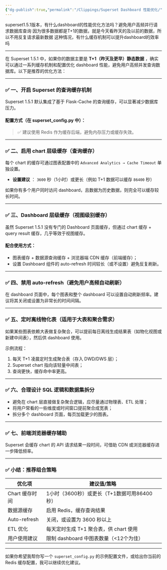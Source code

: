 ```yaml
---
{"dg-publish":true,"permalink":"/Clippings/Superset Dashboard 性能优化/","title":"Superset Dashboard 性能优化","tags":["superset"]}
---
```


superset1.5.1版本，有什么dashboard的性能优化方法吗？避免用户高频并行请求数据库查询 因为很多数据都是T+1的数据，就是今天看昨天的及以前的数据，所以不用反复请求最新数据 这种情况，有什么缓存机制可以提升dashboard的效率吗

---

在 Superset 1.5.1 中，如果你的数据主要是 **T+1（昨天及更早）静态数据** ，确实可以通过一系列缓存机制和配置优化 dashboard 性能，避免用户高频并发查询数据库。以下是推荐的优化方法：

---

### ✅ 一、开启 Superset 的查询缓存机制

Superset 1.5.1 默认集成了基于 Flask-Cache 的查询缓存，可以显著减少数据库压力。

#### 配置方式（在 superset\_config.py 中）：

> ✅ 建议使用 Redis 作为缓存后端，避免内存压力或缓存失效。

---

### ✅ 二、启用 chart 层级缓存（查询缓存）

每个 chart 的缓存可通过图表配置中的 `Advanced Analytics → Cache Timeout` 单独设置。

- **设置建议** ： `3600` 秒（1小时）或更长（例如 T+1 数据可以缓存 `86400` 秒）

如果你有多个用户同时访问 dashboard，且数据为历史数据，则完全可以缓存较长时间。

---

### ✅ 三、Dashboard 层级缓存（视图级别缓存）

虽然 Superset 1.5.1 没有专门的 Dashboard 页面缓存，但通过 chart 缓存 + query result 缓存，几乎等效于视图缓存。

#### 配合使用方式：

- 图表缓存 + 数据源查询缓存 + 浏览器端 CDN 缓存（前端缓存）；
- 设置 Dashboard 组件的 auto-refresh 时间较长（或不设置）避免反复刷新。

---

### ✅ 四、禁用 auto-refresh（避免用户高频自动刷新）

在 dashboard 页面中，每个图表和整个 dashboard 可以设置自动刷新频率。建议将其关闭或设置为非常长的时间间隔。

---

### ✅ 五、定时离线物化表（适用于大表和聚合需求）

如果某些图表依赖大表做复杂聚合，可以提前每日离线生成结果表（如物化视图或新建中间表），然后供 dashboard 使用。

示例流程：

1. 每天 T+1 凌晨定时生成聚合表（存入 DWD/DWS 层）；
2. Superset chart 指向该轻量中间表；
3. 查询更快，缓存命中率更高。

---

### ✅ 六、合理设计 SQL 逻辑和数据集拆分

- 避免在 chart 层直接做复杂聚合逻辑，应尽量通过物理表、ETL 处理；
- 将用户常看的一些维度或时间窗口提前聚合成宽表；
- 拆分多个 dashboard 页面，每页加载更少的图表。

---

### ✅ 七、前端浏览器缓存辅助

Superset 会缓存 chart 的 API 请求结果一段时间，可借助 CDN 或浏览器缓存进一步降低频率。

---

### ✅ 小结：推荐组合策略

| 优化项 | 建议值/策略 |
| --- | --- |
| Chart 缓存时间 | 1小时（3600秒）或更长（T+1数据可用86400秒） |
| 数据源缓存 | 启用 Redis，缓存查询结果 |
| Auto-refresh | 关闭，或设置为 3600 秒以上 |
| ETL 优化 | 每天定时生成 T+1 聚合表，供 chart 使用 |
| 用户使用建议 | 限制 dashboard 中图表数量（<12个为佳） |

---

如果你希望我帮你写一个 `superset_config.py` 的示例配置文件，或给出你当前的 Redis 缓存配置，我可以继续优化建议。